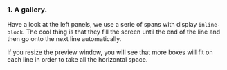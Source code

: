 ### 1. A gallery.

Have a look at the left panels, we use a serie of spans with display `inline-block`. The cool thing is that they fill the screen until the end of the line and then go onto the next line automatically. 

If you resize the preview window, you will see that more boxes will fit on each line in order to take all the horizontal space.
